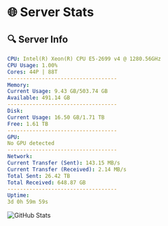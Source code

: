 # 🌐 Server Stats
## 🔍 Server Info
```yaml
CPU: Intel(R) Xeon(R) CPU E5-2699 v4 @ 1280.56GHz
CPU Usage: 1.00%
Cores: 44P | 88T
-----------------------------------
Memory:
Current Usage: 9.43 GB/503.74 GB
Available: 491.14 GB
-----------------------------------
Disk:
Current Usage: 16.50 GB/1.71 TB
Free: 1.61 TB
-----------------------------------
GPU:
No GPU detected
-----------------------------------
Network:
Current Transfer (Sent): 143.15 MB/s
Current Transfer (Received): 2.14 MB/s
Total Sent: 26.42 TB
Total Received: 648.87 GB
-----------------------------------
Uptime:
3d 0h 59m 59s
```
![GitHub Stats](https://img.shields.io/badge/Updated-2025-02-10_23:43:17-blue)